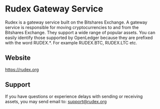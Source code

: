 # Rudex Gateway Service

Rudex is a gateway service built on the Bitshares Exchange. A gateway service is responsible for moving cryptocurrencies to and from the Bitshares Exchange. They support a wide range of popular assets. You can easily identify those supported by OpenLedger because they are prefixed with the word RUDEX.*. For example RUDEX.BTC, RUDEX.LTC etc.

## Website

<https://rudex.org>

## Support

If you have questions or experience delays with sending or receiving assets, you may send email to: support@rudex.org
